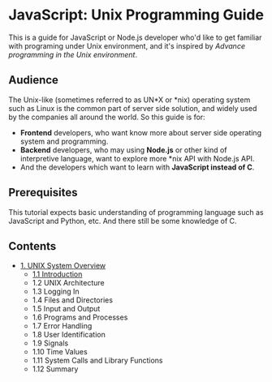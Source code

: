 # JavaScript: Unix Programming Guide

This is a guide for JavaScript or Node.js developer who'd like to get familiar with programing under Unix environment, and it's inspired by *Advance programming in the Unix environment*.

## Audience

The Unix-like (sometimes referred to as UN*X or *nix) operating system such as Linux is the common part of server side solution, and widely used by the companies all around the world. So this guide is for:

- **Frontend** developers, who want know more about server side operating system and programming.
- **Backend** developers, who may using **Node.js** or other kind of interpretive language, want to explore more *nix API with Node.js API.
- And the developers which want to learn with **JavaScript instead of C**.

## Prerequisites

This tutorial expects basic understanding of programming language such as JavaScript and Python, etc. And there still be some  knowledge of C.

## Contents

- [1. UNIX System Overview](./01-UNIX-System-Overview.md)
  - [1.1 Introduction](./01-UNIX-System-Overview.md#introduction)
  - 1.2 UNIX Architecture
  - 1.3 Logging In
  - 1.4 Files and Directories
  - 1.5 Input and Output
  - 1.6 Programs and Processes
  - 1.7 Error Handling
  - 1.8 User Identification
  - 1.9 Signals
  - 1.10 Time Values
  - 1.11 System Calls and Library Functions
  - 1.12 Summary
